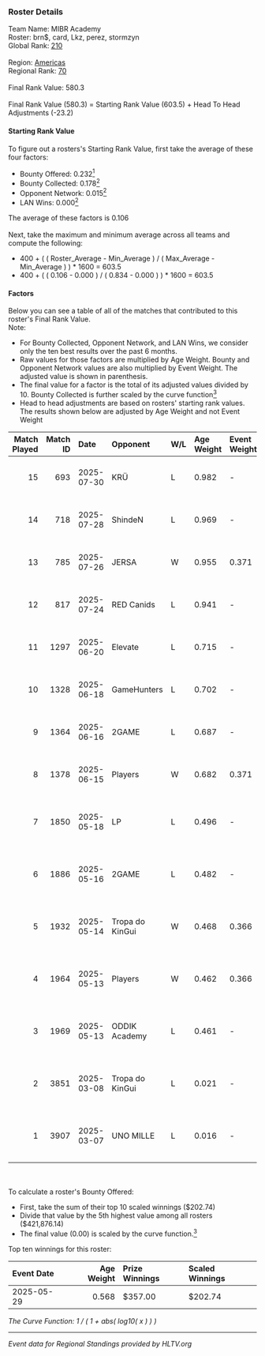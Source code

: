 ### Roster Details<br />
Team Name: MIBR Academy<br />
Roster: brn$, card, Lkz, perez, stormzyn<br />
Global Rank: [210](../../standings_global_2025_09_01.md)<br />
<br />
Region: [Americas]( ../../standings_americas_2025_09_01.md)<br />
Regional Rank: [70]( ../../standings_americas_2025_09_01.md)<br />
<br />
Final Rank Value:  580.3<br />
<br />
Final Rank Value (580.3) = Starting Rank Value (603.5) + Head To Head Adjustments (-23.2)<br />

#### Starting Rank Value<br />
To figure out a rosters's Starting Rank Value, first take the average of these four factors:<br />
- Bounty Offered: 0.232[<sup>1</sup>](#table2)
- Bounty Collected: 0.178[<sup>2</sup>](#table1)
- Opponent Network: 0.015[<sup>2</sup>](#table1)
- LAN Wins: 0.000[<sup>2</sup>](#table1)

The average of these factors is 0.106<br />
<br />
Next, take the maximum and minimum average across all teams and compute the following:<br />
- 400 + ( ( Roster_Average - Min_Average ) / ( Max_Average - Min_Average ) ) * 1600 = 603.5
- 400 + ( ( 0.106 - 0.000 ) / ( 0.834 - 0.000 ) ) * 1600 = 603.5


#### Factors<br />
Below you can see a table of all of the matches that contributed to this roster's Final Rank Value.<br />
Note:<br />

- For Bounty Collected, Opponent Network, and LAN Wins, we consider only the ten best results over the past 6 months.
- Raw values for those factors are multiplied by Age Weight. Bounty and Opponent Network values are also multiplied by Event Weight. The adjusted value is shown in parenthesis.
- The final value for a factor is the total of its adjusted values divided by 10. Bounty Collected is further scaled by the curve function[<sup>3</sup>](#curveFunction)
- Head to head adjustments are based on rosters' starting rank values. The results shown below are adjusted by Age Weight and not Event Weight
<span id="table1"></span><br />


| Match Played | Match ID | Date       | Opponent        | W/L | Age Weight | Event Weight | Bounty Collected | Opponent Network | LAN Wins  | H2H Adj. | Roster                                |
| -: | -: | :- | :- | :- | :- | :- | :- | :- | :- | -: | :- |
|           15 |      693 | 2025-07-30 | KRÜ             | L   | 0.982      | -            | -                | -                | -         |    -9.08 | brn$, card, Lkz, perez, stormzyn      |
|           14 |      718 | 2025-07-28 | ShindeN         | L   | 0.969      | -            | -                | -                | -         |    -8.00 | brn$, card, Lkz, perez, stormzyn      |
|           13 |      785 | 2025-07-26 | JERSA           | W   | 0.955      | 0.371        | 0.000 (0.000)    | 0.123 (0.044)    | 0 (0.000) |    11.09 | brn$, card, Lkz, perez, stormzyn      |
|           12 |      817 | 2025-07-24 | RED Canids      | L   | 0.941      | -            | -                | -                | -         |    -4.14 | brn$, card, Lkz, perez, stormzyn      |
|           11 |     1297 | 2025-06-20 | Elevate         | L   | 0.715      | -            | -                | -                | -         |   -13.17 | brn$, card, Lkz, perez, stormzyn      |
|           10 |     1328 | 2025-06-18 | GameHunters     | L   | 0.702      | -            | -                | -                | -         |    -5.73 | brn$, card, Lkz, perez, stormzyn      |
|            9 |     1364 | 2025-06-16 | 2GAME           | L   | 0.687      | -            | -                | -                | -         |    -5.26 | brn$, card, Lkz, perez, stormzyn      |
|            8 |     1378 | 2025-06-15 | Players         | W   | 0.682      | 0.371        | 0.000 (0.000)    | 0.238 (0.060)    | 0 (0.000) |    12.13 | brn$, card, Lkz, perez, stormzyn      |
|            7 |     1850 | 2025-05-18 | LP              | L   | 0.496      | -            | -                | -                | -         |    -5.51 | brn$, card, fokiu, perez, stormzyn    |
|            6 |     1886 | 2025-05-16 | 2GAME           | L   | 0.482      | -            | -                | -                | -         |    -3.77 | brn$, card, fokiu, perez, stormzyn    |
|            5 |     1932 | 2025-05-14 | Tropa do KinGui | W   | 0.468      | 0.366        | 0.000 (0.000)    | 0.048 (0.008)    | 0 (0.000) |     7.80 | brn$, card, perez, RenanZin, stormzyn |
|            4 |     1964 | 2025-05-13 | Players         | W   | 0.462      | 0.366        | 0.000 (0.000)    | 0.238 (0.040)    | 0 (0.000) |     8.53 | brn$, card, perez, RenanZin, stormzyn |
|            3 |     1969 | 2025-05-13 | ODDIK Academy   | L   | 0.461      | -            | -                | -                | -         |    -7.51 | brn$, card, perez, RenanZin, stormzyn |
|            2 |     3851 | 2025-03-08 | Tropa do KinGui | L   | 0.021      | -            | -                | -                | -         |    -0.31 | brn$, card, perez, RenanZin, stormzyn |
|            1 |     3907 | 2025-03-07 | UNO MILLE       | L   | 0.016      | -            | -                | -                | -         |    -0.23 | brn$, card, perez, RenanZin, stormzyn |

<br />
<span id="table2"></span><br />
To calculate a roster's Bounty Offered:<br />

- First, take the sum of their top 10 scaled winnings ($202.74)
- Divide that value by the 5th highest value among all rosters ($421,876.14)
- The final value (0.00) is scaled by the curve function.[<sup>3</sup>](#curveFunction)

Top ten winnings for this roster:<br />

| Event Date | Age Weight | Prize Winnings | Scaled Winnings |
| :- | -: | :- | :- |
| 2025-05-29 |      0.568 | $357.00        | $202.74         |


<span id="curveFunction"></span>_The Curve Function: 1 / ( 1 + abs( log10( x ) ) )_<br />

---
_Event data for Regional Standings provided by HLTV.org_<br />
